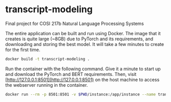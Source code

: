 # transcript-modeling
Final project for COSI 217b Natural Language Processing Systems

The entire application can be built and run using Docker. The image that it creates is quite large (~8GB) due to
PyTorch and its requirements, and downloading and storing the best model. It will take a few minutes to create for the
first time.
```sh
docker build -t transcript-modeling .
```

Run the container with the following command. Give it a minute to start up and download the PyTorch and BERT
requirements. Then, visit [http://127.0.0.1:8501](http://127.0.0.1:8501) on the host machine to access the webserver
running in the container.
```sh
docker run --rm -p 8501:8501 -v $PWD/instance:/app/instance --name transcript-modeling transcript-modeling
```
